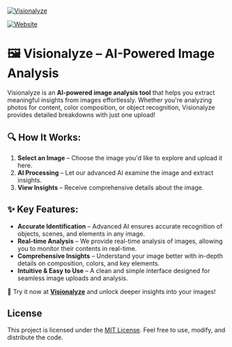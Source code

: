 [![Visionalyze](https://fachryafrz.vercel.app/_next/image?url=%2Fprojects%2Fvisionalyze%2Fhome.png&w=1080&q=100)](https://visionalyze.vercel.app)

[![Website](https://img.shields.io/badge/Visionalyze-Analyze%20images%20with%20AI-blue)](https://visionalyze.vercel.app)

# 🖼️ **Visionalyze** – AI-Powered Image Analysis

Visionalyze is an **AI-powered image analysis tool** that helps you extract meaningful insights from images effortlessly. Whether you're analyzing photos for content, color composition, or object recognition, Visionalyze provides detailed breakdowns with just one upload!

## 🔍 **How It Works:**

1. **Select an Image** – Choose the image you'd like to explore and upload it here.
2. **AI Processing** – Let our advanced AI examine the image and extract insights.
3. **View Insights** – Receive comprehensive details about the image.

## ✨ **Key Features:**

- **Accurate Identification** – Advanced AI ensures accurate recognition of objects, scenes, and elements in any image.
- **Real-time Analysis** – We provide real-time analysis of images, allowing you to monitor their contents in real-time.
- **Comprehensive Insights** – Understand your image better with in-depth details on composition, colors, and key elements.
- **Intuitive & Easy to Use** – A clean and simple interface designed for seamless image uploads and analysis.

🎉 Try it now at **[Visionalyze](https://visionalyze.vercel.app)** and unlock deeper insights into your images!

## License

This project is licensed under the [MIT License](LICENSE.md). Feel free to use, modify, and distribute the code.
